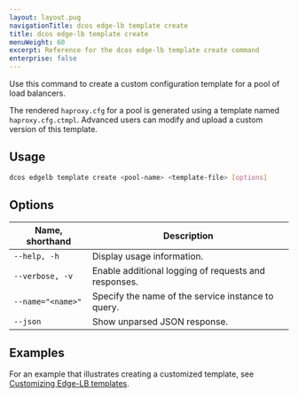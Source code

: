 ```yaml
---
layout: layout.pug
navigationTitle: dcos edge-lb template create
title: dcos edge-lb template create
menuWeight: 60
excerpt: Reference for the dcos edge-lb template create command
enterprise: false
---
```


Use this command to create a custom configuration template for a pool of load balancers.

The rendered `haproxy.cfg` for a pool is generated using a template named `haproxy.cfg.ctmpl`. Advanced users can modify and upload a custom version of this template.

## Usage
```bash
dcos edgelb template create <pool-name> <template-file> [options]
```

## Options
| Name, shorthand | Description |
|-----------------|-------------|
| `--help, -h`   | Display usage information. |
| `--verbose, -v`   | Enable additional logging of requests and responses. |
| `--name="<name>"`   | Specify the name of the service instance to query. |
| `--json` | Show unparsed JSON response. |

<!-- ### Permissions -->

## Examples
For an example that illustrates creating a customized template, see [Customizing Edge-LB templates](../../../tutorials/customizing-templates).

